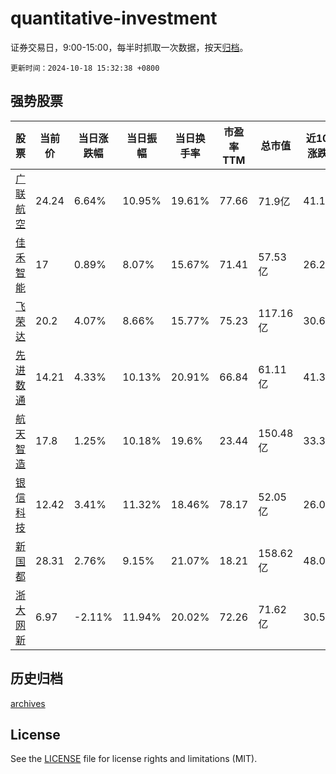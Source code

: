 # quantitative-investment

证券交易日，9:00-15:00，每半时抓取一次数据，按天[归档](archives)。

`更新时间：2024-10-18 15:32:38 +0800`

## 强势股票

|股票|当前价|当日涨跌幅|当日振幅|当日换手率|市盈率TTM|总市值|近10日涨跌幅|
|----|----|----|----|----|----|----|----|
|[广联航空](https://xueqiu.com/S/SZ300900)|24.24|6.64%|10.95%|19.61%|77.66|71.9亿|41.18%|
|[佳禾智能](https://xueqiu.com/S/SZ300793)|17|0.89%|8.07%|15.67%|71.41|57.53亿|26.21%|
|[飞荣达](https://xueqiu.com/S/SZ300602)|20.2|4.07%|8.66%|15.77%|75.23|117.16亿|30.66%|
|[先进数通](https://xueqiu.com/S/SZ300541)|14.21|4.33%|10.13%|20.91%|66.84|61.11亿|41.39%|
|[航天智造](https://xueqiu.com/S/SZ300446)|17.8|1.25%|10.18%|19.6%|23.44|150.48亿|33.33%|
|[银信科技](https://xueqiu.com/S/SZ300231)|12.42|3.41%|11.32%|18.46%|78.17|52.05亿|26.09%|
|[新国都](https://xueqiu.com/S/SZ300130)|28.31|2.76%|9.15%|21.07%|18.21|158.62亿|48.06%|
|[浙大网新](https://xueqiu.com/S/SH600797)|6.97|-2.11%|11.94%|20.02%|72.26|71.62亿|30.52%|

## 历史归档

[archives](archives)

## License

See the [LICENSE](LICENSE) file for license rights and limitations (MIT).